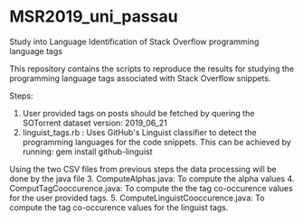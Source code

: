 # MSR2019_uni_passau
Study into Language Identification of Stack Overflow programming language tags

This repository contains the scripts to reproduce the results for studying the programming language tags associated with Stack Overflow snippets.

Steps:
1. User provided tags on posts should be fetched by quering the SOTorrent dataset  version: 2019_06_21
2. linguist_tags.rb : Uses GitHub's Linguist classifier to detect the programming languages for the code snippets. This can be achieved by running: gem install github-linguist

Using the two CSV files from previous steps the data processing will be done by the java file
3. ComputeAlphas.java: To compute the alpha values
4. ComputTagCooccurence.java: To compute the the tag co-occurence values for the user provided tags.
5. ComputeLinguistCooccurence.java: To compute the tag co-occurence values for the linguist tags.
